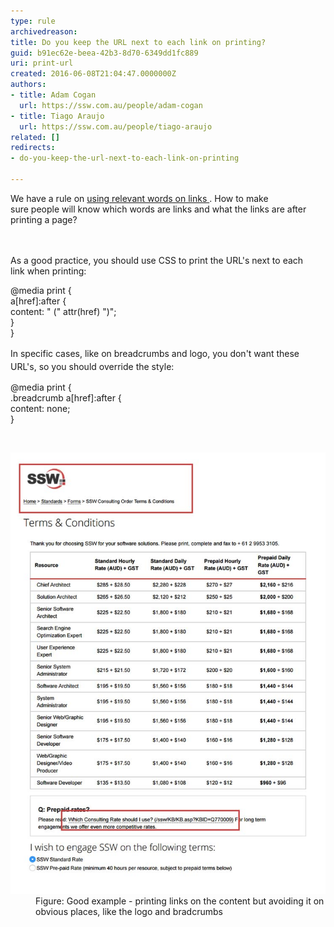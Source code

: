 ```yaml
---
type: rule
archivedreason: 
title: Do you keep the URL next to each link on printing?
guid: b91ec62e-beea-42b3-8d70-6349dd1fc889
uri: print-url
created: 2016-06-08T21:04:47.0000000Z
authors:
- title: Adam Cogan
  url: https://ssw.com.au/people/adam-cogan
- title: Tiago Araujo
  url: https://ssw.com.au/people/tiago-araujo
related: []
redirects:
- do-you-keep-the-url-next-to-each-link-on-printing

---
```



​​We have a rule on <a href="/_layouts/15/FIXUPREDIRECT.ASPX?WebId=3dfc0e07-e23a-4cbb-aac2-e778b71166a2&TermSetId=07da3ddf-0924-4cd2-a6d4-a4809ae20160&TermId=f19d44f5-5c5b-4cc8-905d-3f7ddb1edf58">using relevant words on links </a>. How to make sure people will know which words are links and what the links are after printing a page?<br>
<br><excerpt class='endintro'></excerpt><br>
<p>As a good practice, you should use CSS to print the URL's next to each link when printing:</p><p class="ssw15-rteElement-CodeArea">@media print {<br>a[href]:after {<br>content: " (" attr(href) ")";<br>}<br>}</p>​<span style="line-height:1.5em;">In specific cases, like on breadcrumbs and logo, you don't want these URL's, so you should override the style:</span>
<div><p class="ssw15-rteElement-CodeArea">@media print {<br><span class="ssw15-rteStyle-Highlight">.breadcrumb </span>a[href]:after {<br>content: <span class="ssw15-rteStyle-Highlight">none</span>;<br>}</p>
​
   <dl class="goodImage"><dt><img src="print-url.jpg" alt="print-url.jpg" /> </dt><dd>Figure: Good example - printing links on the content but avoiding it on obvious places, like the logo and bradcrumbs</dd></dl></div>


